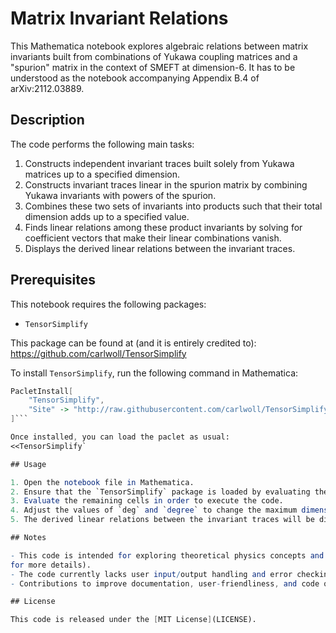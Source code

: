 # Matrix Invariant Relations

This Mathematica notebook explores algebraic relations between matrix invariants built from combinations of Yukawa coupling matrices and a "spurion" matrix in the context of SMEFT at dimension-6. It has to be understood as the notebook accompanying Appendix B.4 of arXiv:2112.03889.

## Description

The code performs the following main tasks:

1. Constructs independent invariant traces built solely from Yukawa matrices up to a specified dimension.
2. Constructs invariant traces linear in the spurion matrix by combining Yukawa invariants with powers of the spurion.
3. Combines these two sets of invariants into products such that their total dimension adds up to a specified value.
4. Finds linear relations among these product invariants by solving for coefficient vectors that make their linear combinations vanish.
5. Displays the derived linear relations between the invariant traces.

## Prerequisites

This notebook requires the following packages:

- `TensorSimplify`

This package can be found at (and it is entirely credited to): https://github.com/carlwoll/TensorSimplify

To install `TensorSimplify`, run the following command in Mathematica:

```mathematica
PacletInstall[
    "TensorSimplify", 
    "Site" -> "http://raw.githubusercontent.com/carlwoll/TensorSimplify/master"
]```

Once installed, you can load the paclet as usual:
<<TensorSimplify`

## Usage

1. Open the notebook file in Mathematica.
2. Ensure that the `TensorSimplify` package is loaded by evaluating the first cell: `<< TensorSimplify`
3. Evaluate the remaining cells in order to execute the code.
4. Adjust the values of `deg` and `degree` to change the maximum dimensions of the invariants considered.
5. The derived linear relations between the invariant traces will be displayed in a formatted grid output.

## Notes

- This code is intended for exploring theoretical physics concepts and may require knowledge of the underlying model and context for full interpretation (see arXiv:2112.03889
for more details).
- The code currently lacks user input/output handling and error checking, making it more suitable for personal use or reference.
- Contributions to improve documentation, user-friendliness, and code quality are welcome. Please send any suggestions to emanuele.gendy@gmail.com .

## License

This code is released under the [MIT License](LICENSE).
